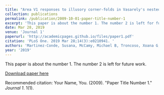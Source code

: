 ```yaml
---
title: "Area V1 responses to illusory corner-folds in Vasarely's nested squares and the Alternating Brightness Star illusions."
collection: publications
permalink: /publication/2009-10-01-paper-title-number-1
excerpt: 'This paper is about the number 1. The number 2 is left for future work.'
date: Mar 28, 2019
venue: 'Journal 1'
paperurl: 'http://academicpages.github.io/files/paper1.pdf'
citation: 'PLoS One. 2019 Mar 28;14(3):e0210941. '
authors: 'Martinez-Conde, Susana, McCamy, Michael B, Troncoso, Xoana G, Otero-Millan, Jorge, Macknik, Stephen L'
year: '2019'
---
```

This paper is about the number 1. The number 2 is left for future work.

[Download paper here](http://academicpages.github.io/files/paper1.pdf)

Recommended citation: Your Name, You. (2009). "Paper Title Number 1." <i>Journal 1</i>. 1(1).
